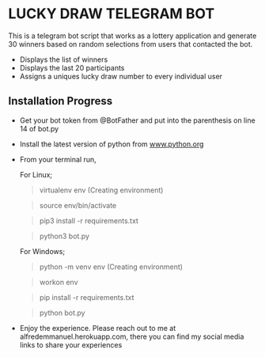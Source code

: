 # LUCKY DRAW TELEGRAM BOT

This is a telegram bot script that works as a lottery application and generate 30 winners based on random selections from users that contacted the bot.

- Displays the list of winners
- Displays the last 20 participants
- Assigns a uniques lucky draw number to every individual user

## Installation Progress

* Get your bot token from @BotFather and put into the parenthesis on line 14 of bot.py

* Install the latest version of python from www.python.org

* From your terminal run,

    For Linux;

    > virtualenv env (Creating environment)

    > source env/bin/activate

    > pip3 install -r requirements.txt

    > python3 bot.py

    For Windows;
    
    > python -m venv env (Creating environment)
    
    > workon env
    
    > pip install -r requirements.txt
    
    > python bot.py

* Enjoy the experience. Please reach out to me at alfredemmanuel.herokuapp.com, there you can find my social media links to share your experiences
